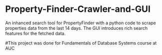# Property-Finder-Crawler-and-GUI
An inhanced search tool for PropertyFinder with a python code to scrape properties data from the last 14 days.
The GUI introduces rich search features for the fetched data.

#This project was done for  Fundamentals of Database Systems course at AUC

